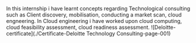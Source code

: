 In this internship i have learnt concepts regarding Technological consulting such as Client discovery, mobilisation, conducting a market scan, cloud engneering. In Cloud engineering i have worked upon cloud computing, cloud feasibility assessment, cloud readiness assessment.
![Deloitte-certificate](./Certificate-Deloitte Technology Consulting-page-001)
